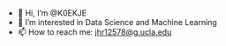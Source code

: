 ### <!-- <h2 align="center">Hi there, 👋 I'm Haoran! 😎</h2> -->

- 👋 Hi, I’m @K0EKJE
- 👀 I’m interested in Data Science and Machine Learning
- 📫 How to reach me: jhr12578@g.ucla.edu

<!---
K0EKJE/K0EKJE is a ✨ special ✨ repository because its `README.md` (this file) appears on your GitHub profile.
You can click the Preview link to take a look at your changes.
--->

